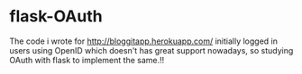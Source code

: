 # flask-OAuth
The code i wrote for http://bloggitapp.herokuapp.com/ initially logged in users using OpenID which doesn't has great support nowadays, so studying OAuth with flask to implement the same.!!
